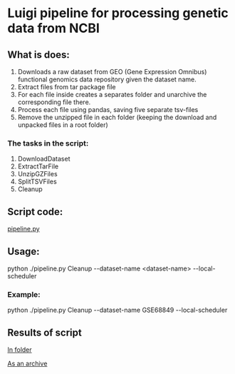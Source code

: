 # Luigi pipeline for processing genetic data from NCBI

## What is does:
1. Downloads a raw dataset from GEO (Gene Expression Omnibus) functional genomics data repository given the dataset name.
2. Extract files from tar package file
3. For each file inside creates a separates folder and unarchive the corresponding file there.
4. Process each file using pandas, saving five separate tsv-files
5. Remove the unzipped file in each folder (keeping the download and unpacked files in a root folder)

### The tasks in the script:
1. DownloadDataset
2. ExtractTarFile
3. UnzipGZFiles
4. SplitTSVFiles
5. Cleanup

## Script code:
[pipeline.py](pipeline.py)


## Usage:
python ./pipeline.py Cleanup --dataset-name &lt;dataset-name&gt; --local-scheduler

### Example:
python ./pipeline.py Cleanup --dataset-name GSE68849 --local-scheduler

## Results of script

[In folder](Data_Engineering_Assignment_1/GSE68849) 

[As an archive](Data_Engineering_Assignment_1/GSE68849.zip)